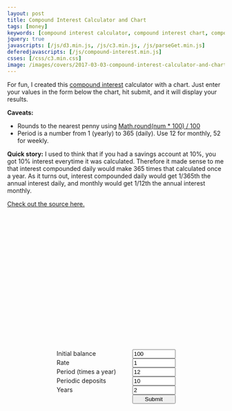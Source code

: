```yaml
---
layout: post
title: Compound Interest Calculator and Chart
tags: [money]
keywords: [compound interest calculator, compound interest chart, compound interest, interest, calculator, chart, chart]
jquery: true
javascripts: [/js/d3.min.js, /js/c3.min.js, /js/parseGet.min.js]
deferedjavascripts: [/js/compound-interest.min.js]
csses: [/css/c3.min.css]
image: /images/covers/2017-03-03-compound-interest-calculator-and-chart.png
---
```


For fun, I created this [compound interest](https://en.wikipedia.org/wiki/Compound_interest) calculator with a chart. Just enter your values in the form below the chart, hit submit, and it will display your results.

**Caveats:**
* Rounds to the nearest penny using [Math.round(num * 100) / 100](https://stackoverflow.com/a/11832950/6323312)
* Period is a number from 1 (yearly) to 365 (daily). Use 12 for monthly, 52 for weekly.

**Quick story:** I used to think that if you had a savings account at 10%, you got 10% interest everytime it was calculated. Therefore it made sense to me that interest compounded daily would make 365 times that calculated once a year. As it turns out, interest compounded daily would get 1/365th the annual interest daily, and monthly would get 1/12th the annual interest monthly.

[Check out the source here.](https://github.com/hendrixjoseph/hendrixjoseph.github.io/blob/master/js/compound-interest.js)

<h2 id="final-amount"></h2>
<div id="interest-chart" style="width: 100%; height: 300px;"></div>

<style>
#final-amount {
  text-align: center;
}
form.calc-input {
  margin: 0 auto;
  width: 275px;
}
form.calc-input span {
  display: inline-block;
  width: 175px;
}
form.calc-input input {
  width: 100px 
}
</style>

<form class="calc-input">
<div><span>Initial balance</span><input type="number" name="start" step="0.01" value="100" min="0" required></div>
<div><span>Rate</span><input type="number" name="rate" value="1" min="0" max="100" required></div>
<div><span>Period (times a year)</span><input type="number" name="period" step="1" value="12" min="1" max="365" required></div>
<div><span>Periodic deposits</span><input type="number" name="invest" step="0.01" value="10" min="0" required></div>
<div><span>Years</span><input type="number" name="years" step="1" value="2" min="1" max="50" required></div>
<div><span></span><input type="submit"></div>
</form>
